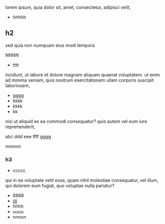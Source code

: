 lorem ipsum, quia dolor sit, amet, consectetur, adipisci velit, 

*   hhhhh

## h2

sed quia non numquam eius modi tempora 

NNNN

*   tttt

incidunt, ut labore et dolore magnam aliquam quaerat voluptatem. ut enim ad minima veniam, quis nostrum exercitationem ullam corporis suscipit laboriosam, 

*   gggg
*   kkkk
*   kkkk
*   kk

nisi ut aliquid ex ea commodi consequatur? quis autem vel eum iure reprehenderit, 

abc ddd eee ffff gggg

mmmm

### h3

*   ccccc

qui in ea voluptate velit esse, quam nihil molestiae consequatur, vel illum, qui dolorem eum fugiat, quo voluptas nulla pariatur?

*   8888
*   jjjj
*   hhhh
*   uuuu
*   nnnnn